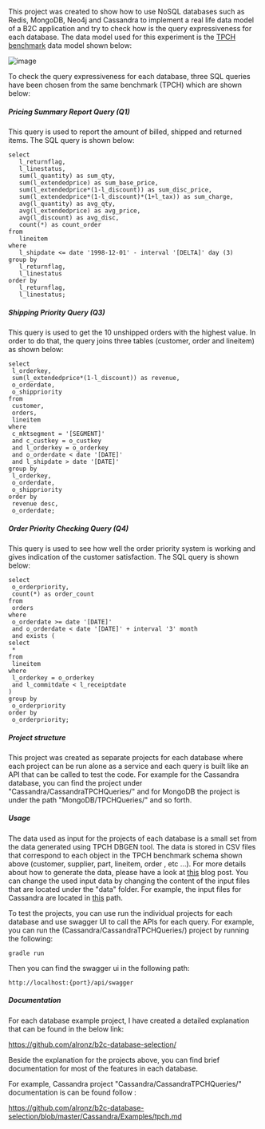 This project was created to show how to use NoSQL databases such as Redis, MongoDB, Neo4j and Cassandra to implement a real life data model of a B2C application and try to check how is the query expressiveness for each database.  The data model used for this experiment is the [TPCH benchmark](http://www.tpc.org/tpch/) data model shown below:



![image](https://s3.amazonaws.com/b2cbucket/tpch_schema.png)




To check the query expressiveness for each database, three SQL queries have been chosen from the same benchmark (TPCH) which are shown below:

##### Pricing Summary Report Query (Q1)

This query is used to report the amount of billed, shipped and returned items. The SQL query is shown below:

````
select   l_returnflag,   l_linestatus,   sum(l_quantity) as sum_qty,   sum(l_extendedprice) as sum_base_price,   sum(l_extendedprice*(1-l_discount)) as sum_disc_price,   sum(l_extendedprice*(1-l_discount)*(1+l_tax)) as sum_charge,   avg(l_quantity) as avg_qty,   avg(l_extendedprice) as avg_price,   avg(l_discount) as avg_disc,   count(*) as count_orderfrom   lineitemwhere   l_shipdate <= date '1998-12-01' - interval '[DELTA]' day (3)group by   l_returnflag,   l_linestatusorder by   l_returnflag,   l_linestatus;
````


##### Shipping Priority Query (Q3)

This query is used to get the 10 unshipped orders with the highest value. In order to do that, the query joins three tables (customer, order and lineitem) as shown below:


````
select l_orderkey, sum(l_extendedprice*(1-l_discount)) as revenue, o_orderdate, o_shippriorityfrom customer, orders, lineitemwhere c_mktsegment = '[SEGMENT]' and c_custkey = o_custkey and l_orderkey = o_orderkey and o_orderdate < date '[DATE]' and l_shipdate > date '[DATE]'group by l_orderkey, o_orderdate, o_shippriorityorder by revenue desc, o_orderdate;
````


##### Order Priority Checking Query (Q4)

This query is used to see how well the order priority system is working and gives indication of the customer satisfaction. The SQL query is shown below:

````
select o_orderpriority, count(*) as order_countfrom
 orderswhere o_orderdate >= date '[DATE]' and o_orderdate < date '[DATE]' + interval '3' month and exists (select *from lineitemwhere l_orderkey = o_orderkey and l_commitdate < l_receiptdate)group by o_orderpriorityorder by o_orderpriority;
````


##### Project structure

This project was created as separate projects for each database where each project can be run alone as a service and each query is built like an API that can be called to test the code. For example for the Cassandra database, you can find the project under "Cassandra/CassandraTPCHQueries/" and for MongoDB the project is under the path "MongoDB/TPCHQueries/" and so forth.

##### Usage

The data used as input for the projects of each database is a small set from the data generated using TPCH DBGEN tool. The data is stored in CSV files that correspond to each object in the TPCH benchmark schema shown above (customer, supplier, part, lineitem, order , etc ...). For more details about how to generate the data, please have a look at [this](http://kejser.org/tpc-h-data-and-query-generation/) blog post.  You can change the used input data by changing the content of the input files that are located under the "data" folder. For example, the input files for Cassandra are located in [this](https://github.com/alronz/B2C-Database-Selection-Implementations/tree/master/Cassandra/CassandraTPCHQueries/src/main/java/org/cassandra/tpcH/data) path.


To test the projects, you can use run the individual projects for each database and use swagger UI to call the APIs for each query. For example, you can run the (Cassandra/CassandraTPCHQueries/) project by running the following:

````
gradle run
````


Then you can find the swagger ui in the following path:


````
http://localhost:{port}/api/swagger
````


##### Documentation


For each database example project, I have created a detailed explanation that can be found in the below link:

https://github.com/alronz/b2c-database-selection/

Beside the explanation for the projects above, you can find brief documentation for most  of the features in each database.

For example, Cassandra project "Cassandra/CassandraTPCHQueries/" documentation is can be found follow :

https://github.com/alronz/b2c-database-selection/blob/master/Cassandra/Examples/tpch.md





